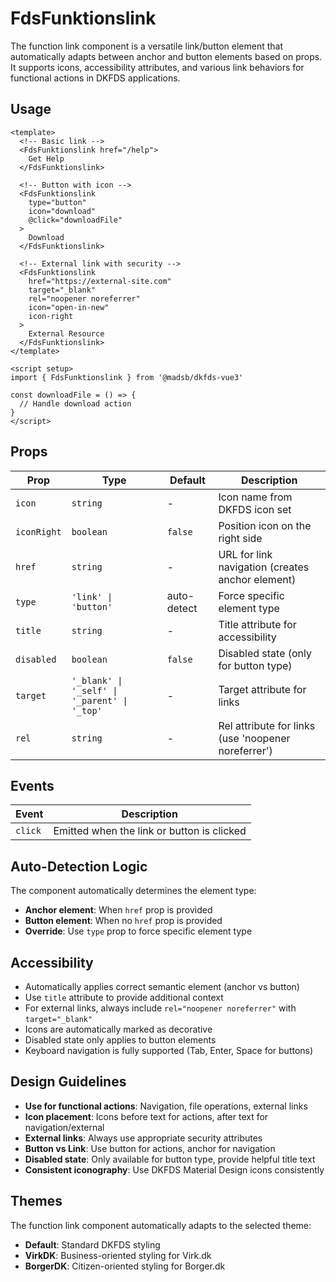 # FdsFunktionslink

The function link component is a versatile link/button element that automatically adapts between anchor and button elements based on props. It supports icons, accessibility attributes, and various link behaviors for functional actions in DKFDS applications.

## Usage

```vue
<template>
  <!-- Basic link -->
  <FdsFunktionslink href="/help">
    Get Help
  </FdsFunktionslink>

  <!-- Button with icon -->
  <FdsFunktionslink
    type="button"
    icon="download"
    @click="downloadFile"
  >
    Download
  </FdsFunktionslink>

  <!-- External link with security -->
  <FdsFunktionslink
    href="https://external-site.com"
    target="_blank"
    rel="noopener noreferrer"
    icon="open-in-new"
    icon-right
  >
    External Resource
  </FdsFunktionslink>
</template>

<script setup>
import { FdsFunktionslink } from '@madsb/dkfds-vue3'

const downloadFile = () => {
  // Handle download action
}
</script>
```

## Props

| Prop        | Type                                    | Default     | Description                                           |
| ----------- | --------------------------------------- | ----------- | ----------------------------------------------------- |
| `icon`      | `string`                                | -           | Icon name from DKFDS icon set                        |
| `iconRight` | `boolean`                               | `false`     | Position icon on the right side                      |
| `href`      | `string`                                | -           | URL for link navigation (creates anchor element)     |
| `type`      | `'link' \| 'button'`                     | auto-detect | Force specific element type                           |
| `title`     | `string`                                | -           | Title attribute for accessibility                     |
| `disabled`  | `boolean`                               | `false`     | Disabled state (only for button type)                |
| `target`    | `'_blank' \| '_self' \| '_parent' \| '_top'` | -           | Target attribute for links                            |
| `rel`       | `string`                                | -           | Rel attribute for links (use 'noopener noreferrer')  |

## Events

| Event   | Description                                    |
| ------- | ---------------------------------------------- |
| `click` | Emitted when the link or button is clicked    |

## Auto-Detection Logic

The component automatically determines the element type:
- **Anchor element**: When `href` prop is provided
- **Button element**: When no `href` prop is provided
- **Override**: Use `type` prop to force specific element type

## Accessibility

- Automatically applies correct semantic element (anchor vs button)
- Use `title` attribute to provide additional context
- For external links, always include `rel="noopener noreferrer"` with `target="_blank"`
- Icons are automatically marked as decorative
- Disabled state only applies to button elements
- Keyboard navigation is fully supported (Tab, Enter, Space for buttons)

## Design Guidelines

- **Use for functional actions**: Navigation, file operations, external links
- **Icon placement**: Icons before text for actions, after text for navigation/external
- **External links**: Always use appropriate security attributes
- **Button vs Link**: Use button for actions, anchor for navigation
- **Disabled state**: Only available for button type, provide helpful title text
- **Consistent iconography**: Use DKFDS Material Design icons consistently

## Themes

The function link component automatically adapts to the selected theme:
- **Default**: Standard DKFDS styling
- **VirkDK**: Business-oriented styling for Virk.dk
- **BorgerDK**: Citizen-oriented styling for Borger.dk

